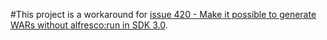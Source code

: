 #This project is a workaround for [issue 420 - Make it possible to generate WARs without alfresco:run in SDK 3.0](https://github.com/Alfresco/alfresco-sdk/issues/420).